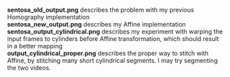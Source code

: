 **sentosa_old_output.png** describes the problem with my previous Homography implementation\
**sentosa_new_output.png** describes my Affine implementation\
**sentosa_output_cylindrical.png** describes my experiment with warping the input frames to cylinders before Affine transformation, which should result in a better mapping\
**output_cylindrical_proper.png** describes the proper way to stitch with Affine, by stitching many short cylindrical segments. I may try segmenting the two videos.
